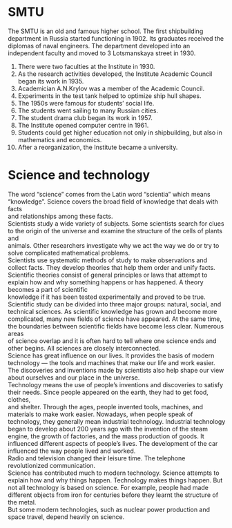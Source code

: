 # SMTU
The SMTU is an old and famous higher school. The first shipbuilding department in Russia started functioning in 1902. Its graduates received the diplomas of naval engineers. The department developed into an independent faculty and moved to 3 Lotsmanskaya street in 1930.   

1. There were two faculties at the Institute in 1930.   
2. As the research activities developed, the Institute Academic Council began its work in 1935.   
3. Academician A.N.Krylov was a member of the Academic Council.   
4. Experiments in the test tank helped to optimize ship hull shapes.   
5. The 1950s were famous for students’ social life.   
6. The students went sailing to many Russian cities.   
7. The student drama club began its work in 1957.   
8. The Institute opened computer centre in 1961.   
9. Students could get higher education not only in shipbuilding, but also in mathematics and economics.   
10. After a reorganization, the Institute became a university.

# Science and technology
The word “science” comes from the Latin word “scientia” which means “knowledge”. Science covers the broad field of knowledge that deals with facts   
and relationships among these facts.   
Scientists study a wide variety of subjects. Some scientists search for clues to the origin of the universe and examine the structure of the cells of plants and   
animals. Other researchers investigate why we act the way we do or try to solve complicated mathematical problems.   
Scientists use systematic methods of study to make observations and collect facts. They develop theories that help them order and unify facts. Scientific theories consist of general principles or laws that attempt to explain how and why something happens or has happened. A theory becomes a part of scientific   
knowledge if it has been tested experimentally and proved to be true.   
Scientific study can be divided into three major groups: natural, social, and technical sciences. As scientific knowledge has grown and become more   
complicated, many new fields of science have appeared. At the same time, the boundaries between scientific fields have become less clear. Numerous areas   
of science overlap and it is often hard to tell where one science ends and other begins. All sciences are closely interconnected.   
Science has great influence on our lives. It provides the basis of modern technology — the tools and machines that make our life and work easier.   
The discoveries and inventions made by scientists also help shape our view   
about ourselves and our place in the universe.   
Technology means the use of people’s inventions and discoveries to satisfy their needs. Since people appeared on the earth, they had to get food, clothes,   
and shelter. Through the ages, people invented tools, machines, and materials to make work easier. Nowadays, when people speak of technology, they generally mean industrial technology. Industrial technology began to develop about 200 years ago with the invention of the steam engine, the growth of factories, and the mass production of goods. It influenced different aspects of people’s lives. The development of the car influenced the way people lived and worked.   
Radio and television changed their leisure time. The telephone revolutionized communication.   
Science has contributed much to modern technology. Science attempts to explain how and why things happen. Technology makes things happen. But   
not all technology is based on science. For example, people had made different objects from iron for centuries before they learnt the structure of the metal.   
But some modern technologies, such as nuclear power production and space travel, depend heavily on science.